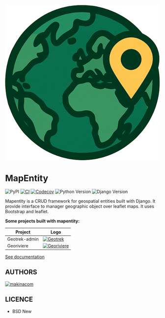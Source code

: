 ![logo-header.png](mapentity/static/images/logo-header.png)
# MapEntity

![PyPI](https://img.shields.io/pypi/v/mapentity.svg)
[![CI](https://github.com/makinacorpus/django-mapentity/actions/workflows/python-ci.yml/badge.svg)](https://github.com/makinacorpus/django-mapentity/actions/workflows/python-ci.yml)
[![Codecov](https://codecov.io/gh/makinacorpus/django-mapentity/branch/master/graph/badge.svg?token=lFNYhcVjuz)](https://codecov.io/gh/makinacorpus/django-mapentity)
![Python Version](https://img.shields.io/badge/python-%3E%3D%203.9-blue.svg)
![Django Version](https://img.shields.io/badge/django-%3E%3D%204.2-green.svg)


Mapentity is a CRUD framework for geospatial entities built with Django. It provide interface to manager geographic object over leaflet maps.
It uses Bootstrap and leaflet.


**Some projects built with mapentity:**


| Project        | Logo                                                                                                           |
  |----------------|----------------------------------------------------------------------------------------------------------------|
  | Geotrek-admin  | <a href="https://github.com/Georiviere/Georiviere-admin"><img src="https://geotrek.fr/assets/img/logo.svg" alt="Geotrek" width="80" height="80"/></a> |
  | Georiviere     | <a href="https://github.com/Georiviere/Georiviere-admin"><img src="https://github.com/Georiviere.png" alt="Georiviere" width="80" height="80"/></a>   |

[See documentation](http://django-mapentity.readthedocs.org/)

## AUTHORS

[![makinacom](https://github.com/makinacorpus.png)](https://www.makina-corpus.com)

## LICENCE

- BSD New
